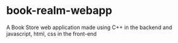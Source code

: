 # book-realm-webapp
A Book Store web application made using C++ in the backend and javascript, html, css in the front-end
